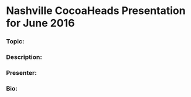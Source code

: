 # Nashville CocoaHeads Presentation for June 2016

### Topic:

### Description:

### Presenter:

### Bio:
